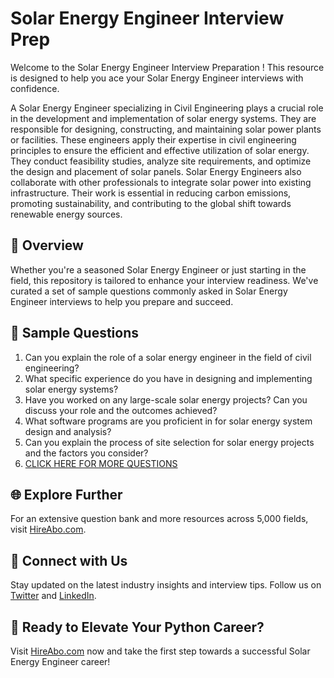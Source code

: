 # Solar Energy Engineer Interview Prep

Welcome to the Solar Energy Engineer Interview Preparation ! This resource is designed to help you ace your Solar Energy Engineer interviews with confidence.

A Solar Energy Engineer specializing in Civil Engineering plays a crucial role in the development and implementation of solar energy systems. They are responsible for designing, constructing, and maintaining solar power plants or facilities. These engineers apply their expertise in civil engineering principles to ensure the efficient and effective utilization of solar energy. They conduct feasibility studies, analyze site requirements, and optimize the design and placement of solar panels. Solar Energy Engineers also collaborate with other professionals to integrate solar power into existing infrastructure. Their work is essential in reducing carbon emissions, promoting sustainability, and contributing to the global shift towards renewable energy sources.

## 🚀 Overview

Whether you're a seasoned Solar Energy Engineer or just starting in the field, this repository is tailored to enhance your interview readiness. We've curated a set of sample questions commonly asked in Solar Energy Engineer interviews to help you prepare and succeed.

## 📝 Sample Questions

1. Can you explain the role of a solar energy engineer in the field of civil engineering?
2. What specific experience do you have in designing and implementing solar energy systems?
3. Have you worked on any large-scale solar energy projects? Can you discuss your role and the outcomes achieved?
4. What software programs are you proficient in for solar energy system design and analysis?
5. Can you explain the process of site selection for solar energy projects and the factors you consider?
6. [CLICK HERE FOR MORE QUESTIONS](https://hireabo.com/job/3_0_31/Solar%20Energy%20Engineer)

## 🌐 Explore Further

For an extensive question bank and more resources across 5,000 fields, visit [HireAbo.com](https://www.hireabo.com).

## 📱 Connect with Us

Stay updated on the latest industry insights and interview tips. Follow us on [Twitter](https://twitter.com/hireabo) and [LinkedIn](https://www.linkedin.com/in/hire-abo-3609972a8/).

## 🚀 Ready to Elevate Your Python Career?

Visit [HireAbo.com](https://www.hireabo.com) now and take the first step towards a successful Solar Energy Engineer career!